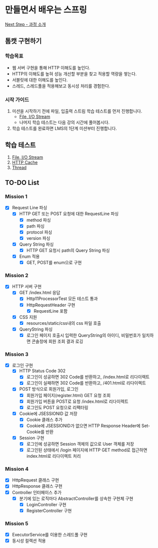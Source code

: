 # 만들면서 배우는 스프링

[Next Step - 과정 소개](https://edu.nextstep.camp/c/4YUvqn9V)

## 톰캣 구현하기

### 학습목표

- 웹 서버 구현을 통해 HTTP 이해도를 높인다.
- HTTP의 이해도를 높혀 성능 개선할 부분을 찾고 적용할 역량을 쌓는다.
- 서블릿에 대한 이해도를 높인다.
- 스레드, 스레드풀을 적용해보고 동시성 처리를 경험한다.

### 시작 가이드

1. 미션을 시작하기 전에 파일, 입출력 스트림 학습 테스트를 먼저 진행합니다.
    - [File, I/O Stream](study/src/test/java/study)
    - 나머지 학습 테스트는 다음 강의 시간에 풀어봅시다.
2. 학습 테스트를 완료하면 LMS의 1단계 미션부터 진행합니다.

## 학습 테스트

1. [File, I/O Stream](study/src/test/java/study)
2. [HTTP Cache](study/src/test/java/cache)
3. [Thread](study/src/test/java/thread)

## TO-DO List

### Mission 1

- [x] Request Line 파싱
    - [x] HTTP GET 또는 POST 요청에 대한 RequestLine 파싱
        - [x] method 파싱
        - [x] path 파싱
        - [x] protocol 파싱
        - [x] version 파싱
    - [X] Query String 파싱
        - [X] HTTP GET 요청시 path의 Query String 파싱
    - [x] Enum 적용
        - [x] GET, POST를 enum으로 구현

### Mission 2

- [X] HTTP 서버 구현
    - [X] GET /index.html 응답
        - [X] Http11ProcessorTest 모든 테스트 통과
        - [X] HttpRequestHeader 구현
            - [X] RequestLine 포함
    - [X] CSS 지원
        - [X] resources/static/css내의 css 파일 호출
    - [X] QueryString 파싱
        - [X] 로그인 페이지 호출시 입력한 QueryString의 아이디, 비밀번호가 일치하면 콘솔창에 회원 조회 결과 로깅

### Mission 3

- [X] 로그인 구현
    - [X] HTTP Status Code 302
        - [X] 로그인이 성공하면 302 Code를 반환하고, /index.html로 리다이렉트
        - [X] 로그인이 실패하면 302 Code를 반환하고, /401.html로 리다이렉트
    - [X] POST 방식으로 회원가입, 로그인
        - [X] 회원가입 페이지(register.html) GET 요청 조회
        - [X] 회원가입 버튼을 POST로 요청 /index.html로 리다이렉트
        - [X] 로그인도 POST 요청으로 리팩터링
    - [X] Cookie에 JSESSIONID 값 저장
        - [X] Cookie 클래스 추가
        - [X] Cookie에 JSESSIONID가 없으면 HTTP Response Header에 Set-Cookie를 반환
    - [X] Session 구현
        - [X] 로그인에 성공하면 Session 객체의 값으로 User 객체를 저장
        - [X] 로그인된 상태에서 /login 페이지에 HTTP GET method로 접근하면 index.html로 리다이렉트 처리

### Mission 4

- [X] HttpRequest 클래스 구현
- [X] HttpResponse 클래스 구현
- [X] Controller 인터페이스 추가
    - [X] 분기에 있는 로직마다 AbstractController를 상속한 구현체 구현
        - [X] LoginController 구현
        - [X] RegisterController 구현

### Mission 5

- [X] ExecutorService를 이용한 스레드풀 구현
- [X] 동시성 컬렉션 적용
